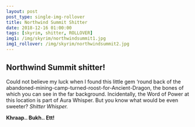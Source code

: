 ```yaml
---
layout: post
post_type: single-img-rollover
title: Northwind Summit Shitter
date: 2018-12-16 01:00:00
tags: [skyrim, shitter, ROLLOVER]
img1: /img/skyrim/northwindsummit1.jpg
img1_rollover: /img/skyrim/northwindsummit2.jpg
---
```

## Northwind Summit shitter!

Could not believe my luck when I found this little gem ‘round back of the abandoned-mining-camp-turned-roost-for-Ancient-Dragon, the bones of which you can see in the far background. Incidentally, the Word of Power at this location is part of Aura Whisper. But you know what would be even sweeter? *Shitter Whisper.*

**Khraap.. Bukh.. Ett!**
